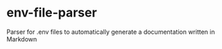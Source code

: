 # env-file-parser
Parser for .env files to automatically generate a documentation written in Markdown
